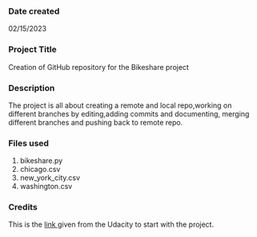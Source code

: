 
### Date created
02/15/2023

### Project Title
Creation of GitHub repository for the Bikeshare project 

### Description
The project is all about creating a remote and local repo,working on different branches by editing,adding commits and documenting, merging different branches and pushing back to remote repo.

### Files used
1. bikeshare.py
2. chicago.csv
3. new_york_city.csv
4. washington.csv

### Credits
This is the [ link ](https://github.com/udacity/pdsnd_github.git) given from the Udacity to start with the project.

